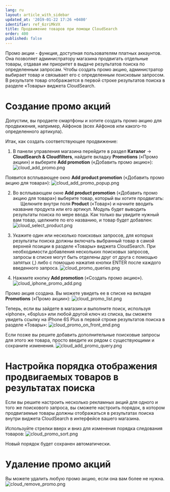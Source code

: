 ```yaml
---
lang: ru
layout: article_with_sidebar
updated_at: '2019-01-22 17:26 +0400'
identifier: ref_6zriMkVX
title: Продвижение товаров при помощи CloudSearch
order: 400
published: false
---
```

Промо акции - функция, доступная пользователям платных аккаунтов. Она позволяет администратору магазина продвигать отдельные товары, отдавая им приоритет в выдаче результатов поиска по определенным запросам. Чтобы создать промо акцию, администратор выбирает товар и связывает его с определенным поисковым запросом. В результате товар отображается в первой строке результатов поиска в разделе «Товары» виджета CloudSearch.

# Создание промо акций

Допустим, вы продаете смартфоны и хотите создать промо акцию для продвижения, например, Айфонов (всех Айфонов или какого-то определенного артикула). 

Итак, как создать соответствующее продвижение:

1. В панели управления магазина перейдите в раздел **Каталог** -> **CloudSearch & Cloudfilters**, найдите вкладку **Promotions** («Промо акции») и выберите **Add promotion** («Добавить промо акцию»):
  ![cloud_add_promo.png]({{site.baseurl}}/attachments/ref_6zriMkVX/cloud_add_promo.png)
  
  Появится всплывающее окно **Add product promotion** («Добавить промо акцию для товара»):
  ![cloud_add_promo_popup.png]({{site.baseurl}}/attachments/ref_6zriMkVX/cloud_add_promo_popup.png)
  
2. Во всплывающем окне **Add product promotion** («Добавить промо акцию для товара») выберите товар, который вы хотите продвигать:
  
   Щелкните внутри поля **Product** («Товар») и начните вводить название продукта или его артикул. Модуль будет выводить результаты поиска по мере ввода. Как только вы увидите нужный вам товар, щелкните по его названию, и товар будет добавлен:
   ![cloud_select_product.png]({{site.baseurl}}/attachments/ref_6zriMkVX/cloud_select_product.png)
  
3. Укажите один или несколько поисковых запросов, для которых результаты поиска должны включать выбранный товар в самой верхней позиции в разделе «Товары» виджета CloudSearch. При необходимости добавления нескольких поисковых запросов, запросы в списке могут быть отделены друг от друга с помощью запятых (,) либо с помощью нажатия кнопки ENTER после каждого введенного запроса.
  ![cloud_promo_queries.png]({{site.baseurl}}/attachments/ref_6zriMkVX/cloud_promo_queries.png)

4. Нажмите кнопку **Add promotion** («Создать промо акцию»).
  ![cloud_iphone_promo_add.png]({{site.baseurl}}/attachments/ref_6zriMkVX/cloud_iphone_promo_add.png)

Промо акция создана. Вы можете увидеть ее в списке на вкладке **Promotions** («Промо акции»):
  ![cloud_promo_list.png]({{site.baseurl}}/attachments/ref_6zriMkVX/cloud_promo_list.png)

Теперь, если вы зайдете в магазин и выполните поиск, используя «iphone», «6splus» или любой другой ключ из списка, вы сможете увидеть ссылку на iPhone 6S Plus в первой строке результатов поиска в разделе «Товары»:
  ![cloud_promo_on_front_end.png]({{site.baseurl}}/attachments/ref_6zriMkVX/cloud_promo_on_front_end.png)

Если позже вы решите добавить дополнительные поисковые запросы для этого же товара, просто введите их рядом с существующими и сохраните изменения.
   ![cloud_add_promo_query.png]({{site.baseurl}}/attachments/ref_6zriMkVX/cloud_add_promo_query.png)

# Настройка порядка отображения продвигаемых товаров в результатах поиска
Если вы решите настроить несколько рекламных акций для одного и того же поискового запроса, вы сможете настроить порядок, в котором продвигаемые товары должны отображаться в результатах поиска внутри виджета CloudSearch в интерфейсе вашего магазина.

Используйте стрелки вверх и вниз для изменения порядка следования товаров:
   ![cloud_promo_sort.png]({{site.baseurl}}/attachments/ref_6zriMkVX/cloud_promo_sort.png)

Новый порядок будет сохранен автоматически.

# Удаление промо акций
Вы можете удалить любую промо акцию, если она вам более не нужна. 
   ![cloud_remove_promo.png]({{site.baseurl}}/attachments/ref_6zriMkVX/cloud_remove_promo.png)



